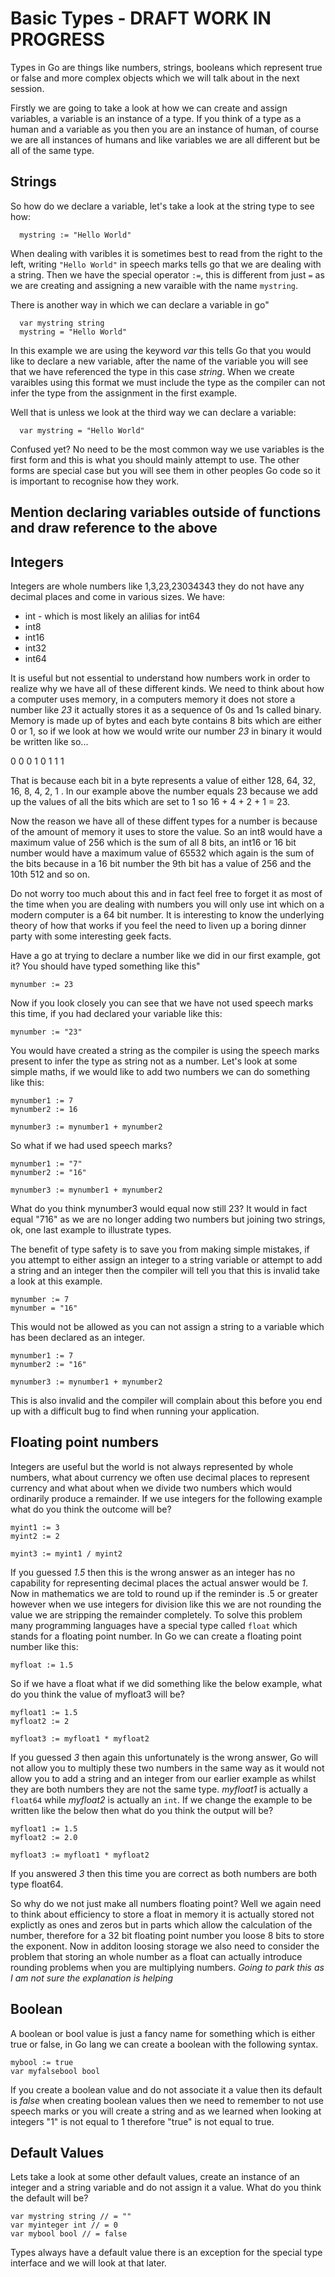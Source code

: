 # Basic Types - DRAFT WORK IN PROGRESS
Types in Go are things like numbers, strings, booleans which represent true or false and more complex objects which we will talk about in the next session.

Firstly we are going to take a look at how we can create and assign variables, a variable is an instance of a type.  If you think of a type as a human and a variable as you then you are an instance of human, of course we are all instances of humans and like variables we are all different but be all of the same type.

## Strings

So how do we declare a variable, let's take a look at the string type to see how:


```
  mystring := "Hello World"
```

When dealing with varibles it is sometimes best to read from the right to the left, writing `"Hello World"` in speech marks tells go that we are dealing with a string.  Then we have the special operator `:=`, this is different from just `=` as we are creating and assigning a new varaible with the name `mystring`.

There is another way in which we can declare a variable in go"

``` 
  var mystring string
  mystring = "Hello World"
```

In this example we are using the keyword *var* this tells Go that you would like to declare a new variable, after the name of the variable you will see that we have referenced the type in this case *string*.  When we create varaibles using this format we must include the type as the compiler can not infer the type from the assignment in the first example.

Well that is unless we look at the third way we can declare a variable:

```
  var mystring = "Hello World"
```

Confused yet?  No need to be the most common way we use variables is the first form and this is what you should mainly attempt to use.  The other forms are special case but you will see them in other peoples Go code so it is important to recognise how they work.

## Mention declaring variables outside of functions and draw reference to the above

## Integers
Integers are whole numbers like 1,3,23,23034343 they do not have any decimal places and come in various sizes. 
We have:
* int - which is most likely an alilias for int64
* int8
* int16
* int32
* int64

It is useful but not essential to understand how numbers work in order to realize why we have all of these different kinds.  We need to think about how a computer uses memory, in a computers memory it does not store a number like *23* it actually stores it as a sequence of 0s and 1s called binary.
Memory is made up of bytes and each byte contains 8 bits which are either 0 or 1, so if we look at how we would write our number *23* in binary it would be written like so...

0 0 0 1 0 1 1 1

That is because each bit in a byte represents a value of either 128, 64, 32, 16, 8, 4, 2, 1 . In our example above the number equals 23 because we add up the values of all the bits which are set to 1 so 16 + 4 + 2 + 1 = 23.

Now the reason we have all of these diffent types for a number is because of the amount of memory it uses to store the value.  So an int8 would have a maximum value of 256 which is the sum of all 8 bits, an int16 or 16 bit number would have a maximum value of 65532 which again is the sum of the bits because in a 16 bit number the 9th bit has a value of 256 and the 10th 512 and so on.

Do not worry too much about this and in fact feel free to forget it as most of the time when you are dealing with numbers you will only use int which on a modern computer is a 64 bit number.  It is interesting to know the underlying theory of how that works if you feel the need to liven up a boring dinner party with some interesting geek facts.

Have a go at trying to declare a number like we did in our first example, got it?  You should have typed something like this"

```
mynumber := 23
```

Now if you look closely you can see that we have not used speech marks this time, if you had declared your variable like this:

```
mynumber := "23"
```

You would have created a string as the compiler is using the speech marks present to infer the type as string not as a number.  Let's look at some simple maths, if we would like to add two numbers we can do something like this:

```
mynumber1 := 7
mynumber2 := 16

mynumber3 := mynumber1 + mynumber2
```

So what if we had used speech marks?

```
mynumber1 := "7"
mynumber2 := "16"

mynumber3 := mynumber1 + mynumber2
```

What do you think mynumber3 would equal now still 23?
It would in fact equal "716" as we are no longer adding two numbers but joining two strings, ok, one last example to illustrate types.

The benefit of type safety is to save you from making simple mistakes, if you attempt to either assign an integer to a string variable or attempt to add a string and an integer then the compiler will tell you that this is invalid take a look at this example.

```
mynumber := 7
mynumber = "16"
```

This would not be allowed as you can not assign a string to a variable which has been declared as an integer.

```
mynumber1 := 7
mynumber2 := "16"

mynumber3 := mynumber1 + mynumber2
```

This is also invalid and the compiler will complain about this before you end up with a difficult bug to find when running your application.

## Floating point numbers
Integers are useful but the world is not always represented by whole numbers, what about currency we often use decimal places to represent currency and what about when we divide two numbers which would ordinarily produce a remainder.  If we use integers for the following example what do you think the outcome will be?

```
myint1 := 3
myint2 := 2

myint3 := myint1 / myint2
```

If you guessed *1.5* then this is the wrong answer as an integer has no capability for representing decimal places the actual answer would be *1*.  Now in mathematics we are told to round up if the reminder is .5 or greater however when we use integers for division like this we are not rounding the value we are stripping the remainder completely.  To solve this problem many programming languages have a special type called `float` which stands for a floating point number.  In Go we can create a floating point number like this:

```
myfloat := 1.5
```

So if we have a float what if we did something like the below example, what do you think the value of myfloat3 will be?

```
myfloat1 := 1.5
myfloat2 := 2

myfloat3 := myfloat1 * myfloat2
```

If you guessed *3* then again this unfortunately is the wrong answer, Go will not allow you to multiply these two numbers in the same way as it would not allow you to add a string and an integer from our earlier example as whilst they are both numbers they are not the same type.  *myfloat1* is actually a `float64` while *myfloat2* is actually an `int`.  If we change the example to be written like the below then what do you think the output will be?

```
myfloat1 := 1.5
myfloat2 := 2.0

myfloat3 := myfloat1 * myfloat2
```

If you answered *3* then this time you are correct as both numbers are both type float64.

So why do we not just make all numbers floating point?
Well we again need to think about efficiency to store a float in memory it is actually stored not explictly as ones and zeros but in parts which allow the calculation of the number, therefore for a 32 bit floating point number you loose 8 bits to store the exponent.  Now in additon loosing storage we also need to consider the problem that storing an whole number as a float can actually introduce rounding problems when you are multiplying numbers.   *Going to park this as I am not sure the explanation is helping*

## Boolean
A boolean or bool value is just a fancy name for something which is either true or false, in Go lang we can create a boolean with the following syntax.

```
mybool := true
var myfalsebool bool
```

If you create a boolean value and do not associate it a value then its default is *false* when creating boolean values then we need to remember to not use speech marks or you will create a string and as we learned when looking at integers "1" is not equal to 1 therefore "true" is not equal to true.

## Default Values
Lets take a look at some other default values, create an instance of an integer and a string variable and do not assign it a value.  What do you think the default will be?

```
var mystring string // = ""
var myinteger int // = 0
var mybool bool // = false
```

Types always have a default value there is an exception for the special type interface and we will look at that later.  
